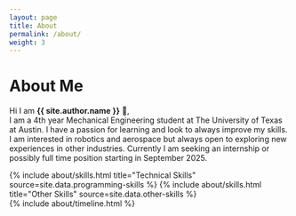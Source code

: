 ```yaml
---
layout: page
title: About
permalink: /about/
weight: 3
---
```


# **About Me**

Hi I am **{{ site.author.name }}** :wave:,<br>
I am a 4th year Mechanical Engineering student at The University of Texas at Austin. I have a passion for learning and look to always improve my skills. I am interested in robotics and aerospace but always open to exploring new experiences in other industries. Currently I am seeking an internship or possibly full time position starting in September 2025.

<div class="row">
{% include about/skills.html title="Technical Skills" source=site.data.programming-skills %}
{% include about/skills.html title="Other Skills" source=site.data.other-skills %}
</div>

<div class="row">
{% include about/timeline.html %}
</div>